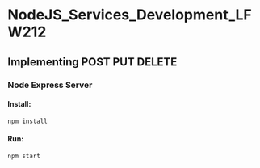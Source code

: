 # NodeJS_Services_Development_LFW212

## Implementing POST PUT DELETE

### Node Express Server

#### Install:
```
npm install
```
#### Run:
```
npm start
```